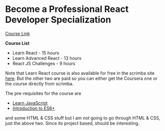 # Become a Professional React Developer Specialization

[Course Link](https://www.coursera.org/specializations/react)

**Course List**
- Learn React - 15 hours
- Learn Advanced React - 13 hours
- React JS Challenges - 9 hours

Note that Learn React course is also available for free in the scrimba site [here](https://v2.scrimba.com/learn-react-c0e). But the other two are paid so you can either get the Coursera one or the course directly from scrimba.

The pre-requisites for the course are
- [Learn JavaScript](https://v2.scrimba.com/learn-javascript-c0v)
- [Introduction to ES6+](https://v2.scrimba.com/introduction-to-es6-c0t)

and some HTML & CSS stuff but I am not going to go through HTML & CSS, just the above two. Since its project based, should be interesting.